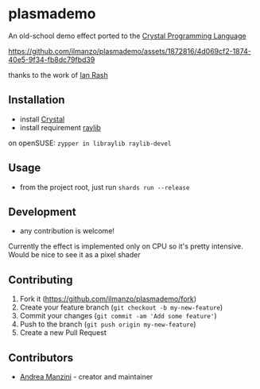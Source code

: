 # plasmademo

An old-school demo effect ported to the [Crystal Programming Language](https://crystal-lang.org/)

https://github.com/ilmanzo/plasmademo/assets/1872816/4d069cf2-1874-40e5-9f34-fb8dc79fbd39

thanks to the work of [Ian Rash](https://github.com/sol-vin/raylib-cr)


## Installation

- install [Crystal](https://crystal-lang.org/)
- install requirement [raylib](https://www.raylib.com/)

on openSUSE: `zypper in libraylib raylib-devel`

## Usage

- from the project root, just run `shards run --release`

## Development

- any contribution is welcome!

Currently the effect is implemented only on CPU so it's pretty intensive. Would be nice to see it as a pixel shader

## Contributing

1. Fork it (<https://github.com/ilmanzo/plasmademo/fork>)
2. Create your feature branch (`git checkout -b my-new-feature`)
3. Commit your changes (`git commit -am 'Add some feature'`)
4. Push to the branch (`git push origin my-new-feature`)
5. Create a new Pull Request

## Contributors

- [Andrea Manzini](https://github.com/ilmanzo) - creator and maintainer
